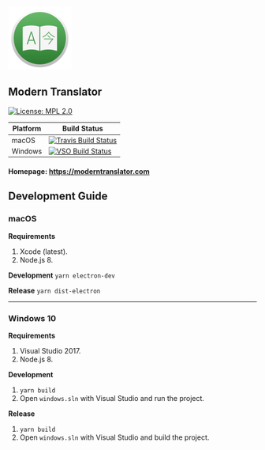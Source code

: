 <img src="build-resources/icons/1024x1024.png" height="128" width="128" alt="Modern Translator" />

## Modern Translator

[![License: MPL 2.0](https://img.shields.io/badge/License-MPL%202.0-brightgreen.svg)](https://opensource.org/licenses/MPL-2.0)

| Platform    | Build Status                                                                                                                                                                                                                    |
|-------------|---------------------------------------------------------------------------------------------------------------------------------------------------------------------------------------------------------------------------------|
| macOS | [![Travis Build Status](https://travis-ci.org/modern-translator/modern-translator.svg?branch=master)](https://travis-ci.org/modern-translator/modern-translator)                                                                |
| Windows | [![VSO Build Status](https://img.shields.io/vso/build/quanglam2807/2f76e0e3-6c4c-4c04-a98e-f7c1460efa1c/2.svg)](https://quanglam2807.visualstudio.com/Modern%20Translator/_build/index?definitionId=2) |

#### Homepage: https://moderntranslator.com

## Development Guide
### macOS
**Requirements**
1. Xcode (latest).
2. Node.js 8.

**Development**
`yarn electron-dev`

**Release**
`yarn dist-electron`

---

### Windows 10
**Requirements**
1. Visual Studio 2017.
2. Node.js 8.

**Development**
1. `yarn build`
2. Open `windows.sln` with Visual Studio and run the project.

**Release**
1. `yarn build`
2. Open `windows.sln` with Visual Studio and build the project.
